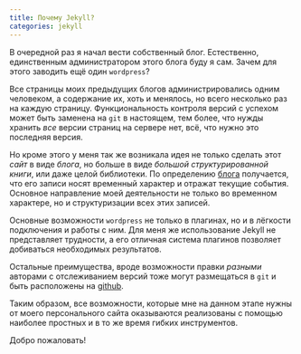 ```yaml
---
title: Почему Jekyll?
categories: jekyll
---
```


В очередной раз я начал вести собственный блог.  Естественно,
единственным администратором этого блога буду я сам.  Зачем для этого
заводить ещё один `wordpress`?

Все страницы моих предыдущих блогов администрировались одним
человеком, а содержание их, хоть и менялось, но всего несколько раз на
каждую страницу.  Функциональность контроля версий с успехом может
быть заменена на `git` в настоящем, тем более, что нужды хранить *все*
версии страниц на сервере нет, всё, что нужно это последняя версия.

Но кроме этого у меня так же возникала идея не только сделать этот
*сайт* в виде *блога*, но больше в виде *большой структурированной
книги*, или даже целой библиотеки.  По определению [блога][1]
получается, что его записи носят временный характер и отражат текущие
события.  Основное направление моей деятельности не только во
временном характере, но и структуризации всех этих записей.

Основные возможности `wordpress` не только в плагинах, но и в лёгкости
подключения и работы с ним.  Для меня же использование Jekyll не
представляет трудности, а его отличная система плагинов позволяет
добиваться необходимых результатов.

Остальные преимущества, вроде возможности правки *разными* авторами с
отслеживанием версий тоже могут размещаться в `git` и быть расположены
на [github][2].

Таким образом, все возможности, которые мне на данном этапе нужны от
моего персонального сайта оказываются реализованы с помощью наиболее
простных и в то же время гибких инструментов.

Добро пожаловать!

[1]: https://ru.wikipedia.org/w/index.php?title=%D0%91%D0%BB%D0%BE%D0%B3&oldid=82920766        "Определение блога в Википедии"
[2]: https://github.com/kmorengithub/personal-site
